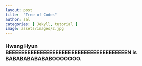```yaml
---
layout: post
title:  "Tree of Codes"
author: sal
categories: [ Jekyll, tutorial ]
image: assets/images/2.jpg
---
```

### Hwang Hyun BEEEEEEEEEEEEEEEEEEEEEEEEEEEEEEEEEEEEEEN is BABABABABABABOOOOOOO.

